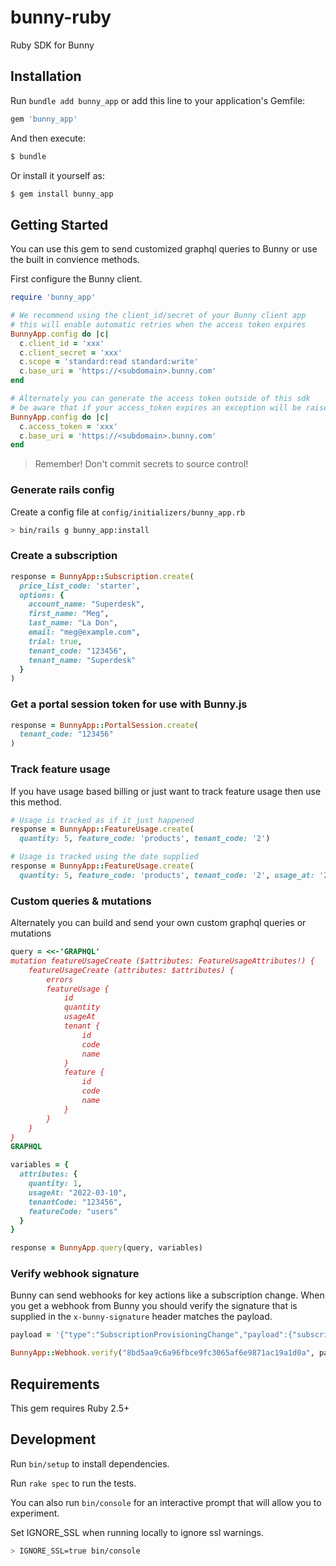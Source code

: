 # bunny-ruby

Ruby SDK for Bunny

## Installation

Run `bundle add bunny_app` or add this line to your application's Gemfile:

```ruby
gem 'bunny_app'
```

And then execute:

```sh
$ bundle
```

Or install it yourself as:

```sh
$ gem install bunny_app
```

## Getting Started

You can use this gem to send customized graphql queries to Bunny or use the built in convience methods.

First configure the Bunny client.

```ruby
require 'bunny_app'

# We recommend using the client_id/secret of your Bunny client app
# this will enable automatic retries when the access token expires
BunnyApp.config do |c|
  c.client_id = 'xxx'
  c.client_secret = 'xxx'
  c.scope = 'standard:read standard:write'
  c.base_uri = 'https://<subdomain>.bunny.com'
end

# Alternately you can generate the access token outside of this sdk
# be aware that if your access_token expires an exception will be raised
BunnyApp.config do |c|
  c.access_token = 'xxx'
  c.base_uri = 'https://<subdomain>.bunny.com'
end
```

> Remember! Don't commit secrets to source control!

### Generate rails config

Create a config file at `config/initializers/bunny_app.rb`

```sh
> bin/rails g bunny_app:install
```

### Create a subscription

```ruby
response = BunnyApp::Subscription.create(
  price_list_code: 'starter',
  options: {
    account_name: "Superdesk",
    first_name: "Meg",
    last_name: "La Don",
    email: "meg@example.com",
    trial: true,
    tenant_code: "123456",
    tenant_name: "Superdesk"
  }
)
```

### Get a portal session token for use with Bunny.js

```ruby
response = BunnyApp::PortalSession.create(
  tenant_code: "123456"
)
```

### Track feature usage

If you have usage based billing or just want to track feature usage then use this method.

```ruby
# Usage is tracked as if it just happened
response = BunnyApp::FeatureUsage.create(
  quantity: 5, feature_code: 'products', tenant_code: '2')

# Usage is tracked using the date supplied
response = BunnyApp::FeatureUsage.create(
  quantity: 5, feature_code: 'products', tenant_code: '2', usage_at: '2022-03-10')
```

### Custom queries & mutations

Alternately you can build and send your own custom graphql queries or mutations

```ruby
query = <<-'GRAPHQL'
mutation featureUsageCreate ($attributes: FeatureUsageAttributes!) {
    featureUsageCreate (attributes: $attributes) {
        errors
        featureUsage {
            id
            quantity
            usageAt
            tenant {
                id
                code
                name
            }
            feature {
                id
                code
                name
            }
        }
    }
}
GRAPHQL

variables = {
  attributes: {
    quantity: 1,
    usageAt: "2022-03-10",
    tenantCode: "123456",
    featureCode: "users"
  }
}

response = BunnyApp.query(query, variables)
```

### Verify webhook signature

Bunny can send webhooks for key actions like a subscription change. When you get a webhook from Bunny you should verify the signature that is supplied in the `x-bunny-signature` header matches the payload.

```ruby
payload = '{"type":"SubscriptionProvisioningChange","payload":{"subscription":{"id":27,"state":"trial","trial_start_date":"2022-06-04","trial_end_date":"2022-06-18","start_date":null,"end_date":null,"auto_renew":false,"account":{"id":33,"name":"Ondricka, Flatley and Kessler"},"tenant":null,"product":{"code":"stealth","name":"Stealth","description":null,"sku":null},"features":[{"code":"users","quantity":1},{"code":"crm","quantity":null}]}}}'

BunnyApp::Webhook.verify("8bd5aa9c6a96fbce9fc3065af6e9871ac19a1d0a", payload, "secret-key")
```

## Requirements

This gem requires Ruby 2.5+

## Development

Run `bin/setup` to install dependencies.

Run `rake spec` to run the tests.

You can also run `bin/console` for an interactive prompt that will allow you to experiment.

Set IGNORE_SSL when running locally to ignore ssl warnings.

```sh
> IGNORE_SSL=true bin/console
```
